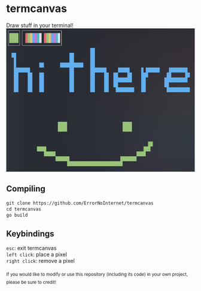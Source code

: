 # termcanvas
Draw stuff in your terminal!
![Screenshot](https://raw.githubusercontent.com/ErrorNoInternet/termcanvas/main/screenshots/0.png)

## Compiling
```
git clone https://github.com/ErrorNoInternet/termcanvas
cd termcanvas
go build
```

## Keybindings
`esc`: exit termcanvas\
`left click`: place a pixel\
`right click`: remove a pixel

<sub>If you would like to modify or use this repository (including its code) in your own project, please be sure to credit!</sub>

